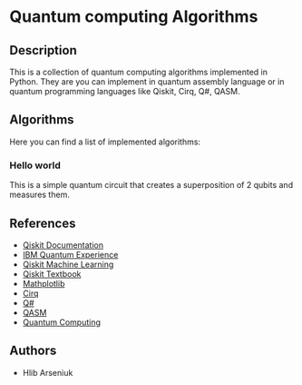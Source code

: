 # Quantum computing Algorithms
## Description
This is a collection of quantum computing algorithms implemented in Python.
They are you can implement in quantum assembly language or in quantum programming languages like Qiskit, Cirq, Q#, QASM.
## Algorithms
Here you can find a list of implemented algorithms:

### Hello world
This is a simple quantum circuit that creates a superposition of 2 qubits and measures them.


## References
- [Qiskit Documentation](https://qiskit.org/documentation/)
- [IBM Quantum Experience](https://quantum-computing.ibm.com/)
- [Qiskit Machine Learning](https://qiskit-community.github.io/qiskit-machine-learning/)
- [Qiskit Textbook](https://qiskit.org/textbook/preface.html)
- [Mathplotlib](https://matplotlib.org/stable/contents.html)
- [Cirq](https://quantumai.google/cirq)
- [Q#](https://docs.microsoft.com/en-us/quantum/)
- [QASM](https://en.wikipedia.org/wiki/OpenQASM)
- [Quantum Computing](https://en.wikipedia.org/wiki/Quantum_computing)
## Authors
- Hlib Arseniuk
